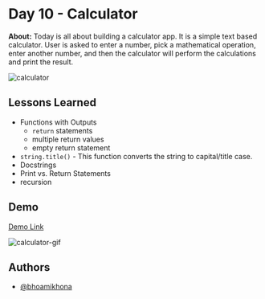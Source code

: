 # Day 10 - Calculator

**About:** Today is all about building a calculator app. It is a simple text based calculator. User is asked to enter a number, pick a mathematical operation, enter another number, and then the calculator will perform the calculations and print the result.

![calculator](https://user-images.githubusercontent.com/50435319/220937686-be2ee7bd-d168-42c7-adbc-c42846dc4a9f.png)

## Lessons Learned

- Functions with Outputs
  - `return` statements
  - multiple return values
  - empty return statement
- `string.title()` - This function converts the string to capital/title case.
- Docstrings
- Print vs. Return Statements
- recursion

## Demo

[Demo Link](https://replit.com/@bhoamikhona/calculator?v=1)

![calculator-gif](https://user-images.githubusercontent.com/50435319/221148864-e11497ab-873b-4073-8c6c-7a48495bf2fb.gif)

## Authors

- [@bhoamikhona](https://github.com/bhoamikhona)
